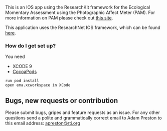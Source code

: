 
This is an IOS app using the ResearchKit framework for the Ecological Momentary Assessment using the Photographic Affect Meter (PAM).  For more information on PAM please check out [this site](http://idl.cornell.edu/projects/pam/).

This application uses the ResearchNet IOS framework, which can be found [here](https://bitbucket.org/rcdrti/researchnetsdk-ios). 

### How do I get set up? ###

You need 

* XCODE 9
* [CocoaPods](https://cocoapods.org/)


```
run pod install
open ema.xcworkspace in XCode 
```

Bugs, new requests or contribution
--------------
Please submit bugs, gripes and feature requests as an issue. For any other questions send a polite and grammatically correct email to Adam Preston to this email address: apreston@rti.org